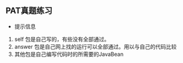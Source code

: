 ## PAT真题练习
* 提示信息  
1. self 包是自己写的，有些没有全部通过。  
2. answer 包是自己网上找的运行可以全部通过。用以与自己的代码比较
3. 其他包是自己编写代码时的所需要的JavaBean
